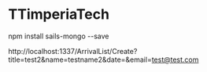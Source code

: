 # TTimperiaTech

npm install sails-mongo --save

http://localhost:1337/ArrivalList/Create?title=test2&name=testname2&date=&email=test@test.com

